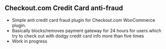 ## Checkout.com Credit Card anti-fraud

- Simple anti credit card fraud plugin for Checkout.com WooCommerce plugin. 
- Basically blocks/removes payment gateway for 24 hours for users which try to check out with dodgy credit card info more than five times
- Work in progress